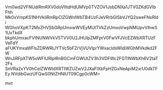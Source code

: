 Vm0wd2VFNUdiRmRXV0doVlltdHdUMVp0TVZOV1JsbDNXa1JTV0ZKdGVIbFhh
Mk0xVmpKS1NHVkliRmRpClZGWnlWbTB4UzFJeVRrbGlSbVJYQ2sweFNsRldi
WGhoVXpKT2MxZHVSbGRpUmxwWVEyMUtTVkZzUmxoVwpNMUpvVlhwS1UxTkdX
bkphUmxacFVtNUNWVkV5TVV0U2JHUlpZMFprV0FwVFJVcEZWbXRTUzFVeFdY
aFUKYmxaWFlsZDRWRlJYTVc5bFZrVjVUVlprYWxacldsWldiWGhMVkdkd2FW
WnJiRFpXTW5oWFlURlplRnBGCmFGWUtZV3h3VDFWc2FGTlNWbXh6V2taT2Fs
SnVRa2xYV0hCelZWWldXRTlWZUZwV2JXaFlXbFpHZGxNeApiM2xrU0dkTFEy
NVdibGwzUFQwS0NtZHNlUT09Cgp0cWM=

mxt